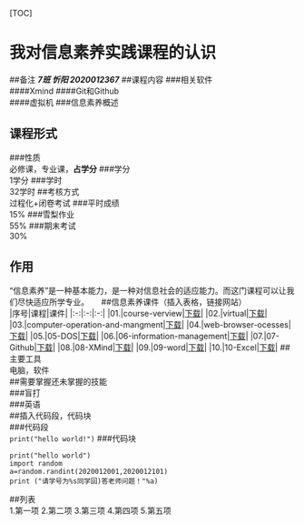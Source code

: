 [TOC]
#  我对信息素养实践课程的认识  
##备注
***7班 忻阳 2020012367*** 
##课程内容 
###相关软件   
####Xmind 
####Git和Github  
####虚拟机
###信息素养概述  
## 课程形式  
###性质  
必修课，专业课，**占学分**
###学分  
1学分
###学时  
32学时
##考核方式  
过程化+闭卷考试
###平时成绩  
15%
###雪梨作业  
55%
###期末考试  
30%
## 作用
“信息素养”是一种基本能力，是一种对信息社会的适应能力。而这门课程可以让我们尽快适应所学专业。
　
##信息素养课件（插入表格，链接网站）  
|序号|课程|课件|
|:-:|:-:|:-:|
|01.|course-verview|[下载](file:///D:/qq%E6%95%B0%E6%8D%AE/2151149087/FileRecv/01-course-verview.pdf)|
|02.|virtual|[下载](D:\qq数据\2151149087\FileRecv\信息素养ppt.zip\02-virtual-machine.pptx)|
|03.|computer-operation-and-mangment|[下载](D:\qq数据\2151149087\FileRecv\信息素养ppt.zip)|
|04.|web-browser-ocesses|[下载](D:\qq数据\2151149087\FileRecv\信息素养ppt.zip\04-web-browser-processes.ppt)|
|05.|05-DOS|[下载](D:\qq数据\2151149087\FileRecv\信息素养ppt.zip\05-DOS.pptx)|
|06.|06-information-management|[下载](D:\qq数据\2151149087\FileRecv\信息素养ppt.zip\06-information-management.ppt)|
|07.|07-Github|[下载](D:\qq数据\2151149087\FileRecv\信息素养ppt.zip\07-Github.pptx)|
|08.|08-XMind|[下载](D:\qq数据\2151149087\FileRecv\信息素养ppt.zip\08-XMind.pptx)|
|09.|09-word|[下载](D:\qq数据\2151149087\FileRecv\信息素养ppt.zip\09-word.ppt)|
|10.|10-Excel|[下载](D:\qq数据\2151149087\FileRecv\信息素养ppt.zip\10-Excel.ppt)|
##主要工具  
电脑，软件  
##需要掌握还未掌握的技能  
###盲打  
###英语  
##插入代码段，代码块  
###代码段  
`
print("hello world!")
`
###代码块  
```
print("hello world")
import random
a=random.randint(2020012001,2020012101)
print ("请学号为%s同学回)答老师问题！"%a)
```
##列表  
1.第一项
2.第二项
3.第三项
4.第四项
5.第五项







